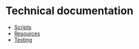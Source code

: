 # Technical documentation

- [Scripts](./scripts.md)
- [Resources](./resources.md)
- [Testing](./testing.md)
